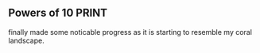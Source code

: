 ## Powers of 10 PRINT

finally made some noticable progress as it is starting to resemble my coral landscape. 
